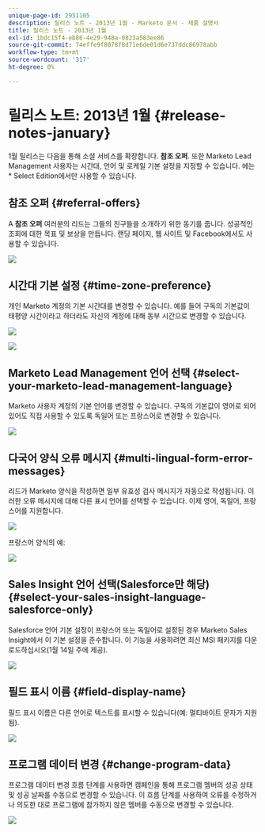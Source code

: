```yaml
---
unique-page-id: 2951105
description: 릴리스 노트 - 2013년 1월 - Marketo 문서 - 제품 설명서
title: 릴리스 노트 - 2013년 1월
exl-id: 1bdc15f4-eb86-4e29-948a-0823a583ee86
source-git-commit: 74effe9f8078f8d71e6de01d6e737ddc86978abb
workflow-type: tm+mt
source-wordcount: '317'
ht-degree: 0%

---
```


# 릴리스 노트: 2013년 1월 {#release-notes-january}

1월 릴리스는 다음을 통해 소셜 서비스를 확장합니다. **참조 오퍼**. 또한 Marketo Lead Management 사용자는 시간대, 언어 및 로케일 기본 설정을 지정할 수 있습니다. 에는 &#42; Select Edition에서만 사용할 수 있습니다.

## 참조 오퍼 {#referral-offers}

A **참조 오퍼** 여러분의 리드는 그들의 친구들을 소개하기 위한 동기를 줍니다. 성공적인 조회에 대한 목표 및 보상을 만듭니다. 랜딩 페이지, 웹 사이트 및 Facebook에서도 사용할 수 있습니다.

![](assets/image2014-9-22-15-3a20-3a13.png)

## 시간대 기본 설정 {#time-zone-preference}

개인 Marketo 계정의 기본 시간대를 변경할 수 있습니다. 예를 들어 구독의 기본값이 태평양 시간이라고 하더라도 자신의 계정에 대해 동부 시간으로 변경할 수 있습니다.

![](assets/image2014-9-22-15-3a20-3a41.png)

![](assets/image2014-9-22-15-3a21-3a2.png)

## Marketo Lead Management 언어 선택 {#select-your-marketo-lead-management-language}

Marketo 사용자 계정의 기본 언어를 변경할 수 있습니다. 구독의 기본값이 영어로 되어 있어도 직접 사용할 수 있도록 독일어 또는 프랑스어로 변경할 수 있습니다.

![](assets/image2014-9-22-15-3a21-3a18.png)

## 다국어 양식 오류 메시지 {#multi-lingual-form-error-messages}

리드가 Marketo 양식을 작성하면 일부 유효성 검사 메시지가 자동으로 작성됩니다. 이러한 오류 메시지에 대해 다른 표시 언어를 선택할 수 있습니다. 이제 영어, 독일어, 프랑스어를 지원합니다.

![](assets/image2014-9-22-15-3a21-3a33.png)

프랑스어 양식의 예:

![](assets/image2014-9-22-15-3a22-3a2.png)

## Sales Insight 언어 선택(Salesforce만 해당) {#select-your-sales-insight-language-salesforce-only}

Salesforce 언어 기본 설정이 프랑스어 또는 독일어로 설정된 경우 Marketo Sales Insight에서 이 기본 설정을 준수합니다. 이 기능을 사용하려면 최신 MSI 패키지를 다운로드하십시오(1월 14일 주에 제공).

![](assets/image2014-9-22-15-3a22-3a31.png)

## 필드 표시 이름 {#field-display-name}

필드 표시 이름은 다른 언어로 텍스트를 표시할 수 있습니다(예: 멀티바이트 문자가 지원됨).

![](assets/image2014-9-22-15-3a22-3a56.png)

## 프로그램 데이터 변경 {#change-program-data}

프로그램 데이터 변경 흐름 단계를 사용하면 캠페인을 통해 프로그램 멤버의 성공 상태 및 성공 날짜를 수동으로 변경할 수 있습니다. 이 흐름 단계를 사용하여 오류를 수정하거나 의도한 대로 프로그램에 참가하지 않은 멤버를 수동으로 변경할 수 있습니다.

![](assets/image2014-9-22-15-3a23-3a23.png)
